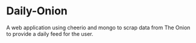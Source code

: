 # Daily-Onion
A web application using cheerio and mongo to scrap data from The Onion to provide a daily feed for the user.
